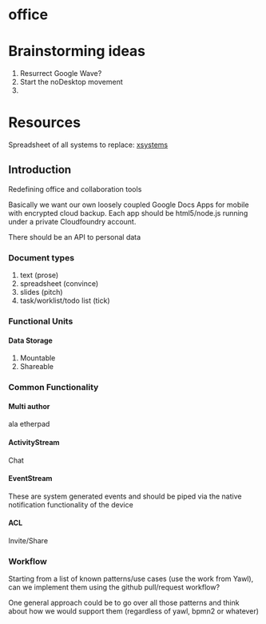 office
======

# Brainstorming ideas

1. Resurrect Google Wave?
2. Start the noDesktop movement
3. 

# Resources

Spreadsheet of all systems to replace: [xsystems](https://docs.google.com/spreadsheet/ccc?key=0ApLKO---8Nq-dFEya2t4YXFucDRjTFRuZXpwajlRclE#gid=0)
## Introduction

Redefining office and collaboration tools

Basically we want our own loosely coupled Google Docs Apps for mobile with encrypted cloud backup. Each app should be html5/node.js running under a private Cloudfoundry account.

There should be an API to personal data

### Document types

1. text (prose)
2. spreadsheet (convince)
3. slides (pitch)
4. task/worklist/todo list (tick)

### Functional Units

#### Data Storage
1. Mountable
2. Shareable


### Common Functionality

#### Multi author
ala etherpad
#### ActivityStream
Chat
#### EventStream
These are system generated events and should be piped via the native notification functionality of the device
#### ACL
Invite/Share

### Workflow

Starting from a list of known patterns/use cases (use the work from Yawl), can we implement them using the github pull/request workflow?

One general approach could be to go over all those patterns and think about how we would support them (regardless of yawl, bpmn2 or whatever)

